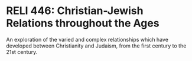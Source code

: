 # RELI 446: Christian-Jewish Relations throughout the Ages

An exploration of the varied and complex relationships which have developed between Christianity and Judaism, from the first century to the 21st century.